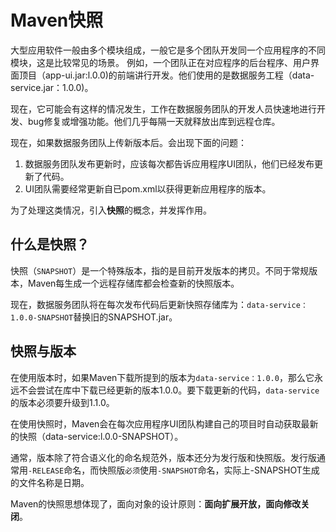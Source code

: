 # Maven快照

大型应用软件一般由多个模块组成，一般它是多个团队开发同一个应用程序的不同模块，这是比较常见的场景。
例如，一个团队正在对应程序的后台程序、用户界面顶目（app-ui.jar:l.0.0)的前端讲行开发。他们使用的是数据服务工程（data-service.jar：1.0.0)。  

现在，它可能会有这样的情况发生，工作在数据服务团队的开发人员快速地进行开发、bug修复或增强功能。他们几乎每隔一天就释放出库到远程仓库。

现在，如果数据服务团队上传新版本后。会出现下面的问题：  
1. 数据服务团队发布更新时，应该每次都告诉应用程序UI团队，他们已经发布更新了代码。
2. UI团队需要经常更新自已pom.xml以获得更新应用程序的版本。

为了处理这类情况，引入**快照**的概念，并发挥作用。

## 什么是快照？

快照（`SNAPSHOT`）是一个特殊版本，指的是目前开发版本的拷贝。不同于常规版本，Maven每生成一个远程存储库都会检查新的快照版本。

现在，数据服务团队将在每次发布代码后更新快照存储库为：`data-service：1.0.0-SNAPSHOT`替换旧的SNAPSHOT.jar。

## 快照与版本

在使用版本时，如果Maven下载所提到的版本为`data-service：1.0.0`，那么它永远不会尝试在库中下载已经更新的版本1.0.0。要下载更新的代码，`data-service`的版本必须要升级到1.1.0。

在使用快照时，Maven会在每次应用程序UI团队构建自己的项目时自动获取最新的快照（data-service:l.0.0-SNAPSHOT）。

通常，版本除了符合语义化的命名规范外，版本还分为发行版和快照版。发行版通常用`-RELEASE`命名，而快照版`必须`使用`-SNAPSHOT`命名，实际上-SNAPSHOT生成的文件名称是日期。

Maven的快照思想体现了，面向对象的设计原则：**面向扩展开放，面向修改关闭**。

